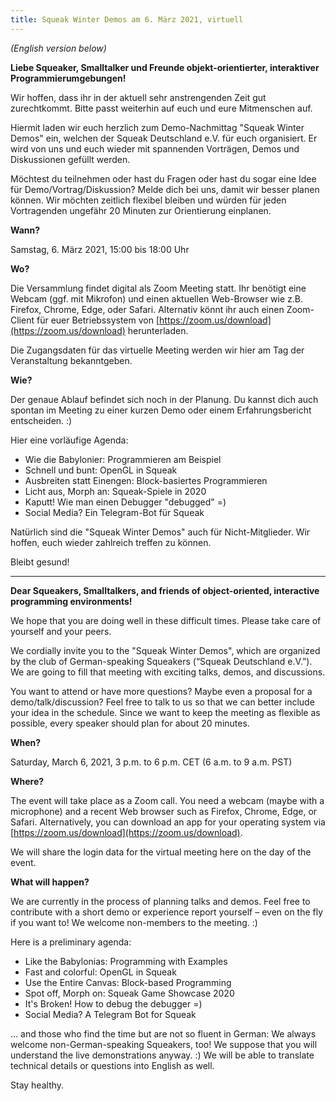 ```yaml
---
title: Squeak Winter Demos am 6. März 2021, virtuell
---
```

*(English version below)*

**Liebe Squeaker, Smalltalker und Freunde objekt-orientierter, interaktiver Programmierumgebungen!**

Wir hoffen, dass ihr in der aktuell sehr anstrengenden Zeit gut zurechtkommt. Bitte passt weiterhin auf euch und eure Mitmenschen auf.

Hiermit laden wir euch herzlich zum Demo-Nachmittag "Squeak Winter Demos" ein, welchen der Squeak Deutschland e.V. für euch organisiert. Er wird von uns und euch wieder mit spannenden Vorträgen, Demos und Diskussionen gefüllt werden.

Möchtest du teilnehmen oder hast du Fragen oder hast du sogar eine Idee für Demo/Vortrag/Diskussion? Melde dich bei uns, damit wir besser planen können. Wir möchten zeitlich flexibel bleiben und würden für jeden Vortragenden ungefähr 20 Minuten zur Orientierung einplanen.

**Wann?**

Samstag, 6. März 2021, 15:00 bis 18:00 Uhr

**Wo?**

Die Versammlung findet digital als Zoom Meeting statt. Ihr benötigt eine Webcam (ggf. mit Mikrofon) und einen aktuellen Web-Browser wie z.B. Firefox, Chrome, Edge, oder Safari. Alternativ könnt ihr auch einen Zoom-Client für euer Betriebssystem von [https://zoom.us/download](https://zoom.us/download) herunterladen.

Die Zugangsdaten für das virtuelle Meeting werden wir hier am Tag der Veranstaltung bekanntgeben.

**Wie?**

Der genaue Ablauf befindet sich noch in der Planung. Du kannst dich auch spontan im Meeting zu einer kurzen Demo oder einem Erfahrungsbericht entscheiden. :)

Hier eine vorläufige Agenda:

   - Wie die Babylonier: Programmieren am Beispiel
   - Schnell und bunt: OpenGL in Squeak
   - Ausbreiten statt Einengen: Block-basiertes Programmieren
   - Licht aus, Morph an: Squeak-Spiele in 2020
   - Kaputt! Wie man einen Debugger "debugged" =)
   - Social Media? Ein Telegram-Bot für Squeak

Natürlich sind die "Squeak Winter Demos" auch für Nicht-Mitglieder. Wir hoffen, euch wieder zahlreich treffen zu können.

Bleibt gesund!

-----------------

**Dear Squeakers, Smalltalkers, and friends of object-oriented, interactive programming environments!**

We hope that you are doing well in these difficult times. Please take care of yourself and your peers.

We cordially invite you to the "Squeak Winter Demos", which are organized by the club of German-speaking Squeakers (“Squeak Deutschland e.V.”). We are going to fill that meeting with exciting talks, demos, and discussions. 

You want to attend or have more questions? Maybe even a proposal for a demo/talk/discussion? Feel free to talk to us so that we can better include your idea in the schedule. Since we want to keep the meeting as flexible as possible, every speaker should plan for about 20 minutes.

**When?**

Saturday, March 6, 2021, 3 p.m. to 6 p.m. CET (6 a.m. to 9 a.m. PST)

**Where?**

The event will take place as a Zoom call. You need a webcam (maybe with a microphone) and a recent Web browser such as Firefox, Chrome, Edge, or Safari. Alternatively, you can download an app for your operating system via [https://zoom.us/download](https://zoom.us/download).

We will share the login data for the virtual meeting here on the day of the event.

**What will happen?**

We are currently in the process of planning talks and demos. Feel free to contribute with a short demo or experience report yourself – even on the fly if you want to! We welcome non-members to the meeting. :)

Here is a preliminary agenda:

   - Like the Babylonias: Programming with Examples
   - Fast and colorful: OpenGL in Squeak
   - Use the Entire Canvas: Block-based Programming
   - Spot off, Morph on: Squeak Game Showcase 2020
   - It's Broken! How to debug the debugger =)
   - Social Media? A Telegram Bot for Squeak

... and those who find the time but are not so fluent in German: We always welcome non-German-speaking Squeakers, too! We suppose that you will understand the live demonstrations anyway. :) We will be able to translate technical details or questions into English as well.

Stay healthy.
